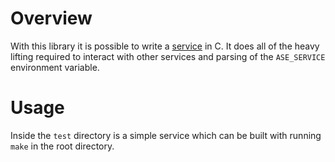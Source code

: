 # Overview

With this library it is possible to write a [service](https://ase.vu.nl/docs/tutorials/Fundamental%20Concepts/services#defining-a-service-serviceyaml) in C. It does all of the heavy lifting required to interact with other services and parsing of the `ASE_SERVICE` environment variable.

# Usage

Inside the `test` directory is a simple service which can be built with running `make` in the root directory.
